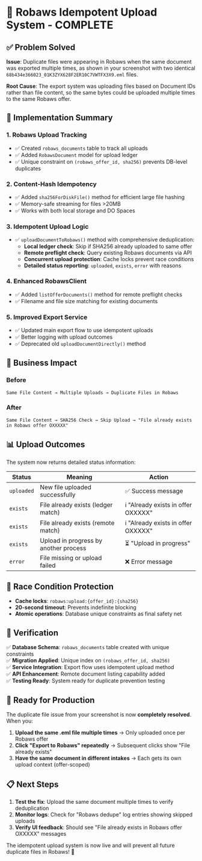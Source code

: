 # 🎉 Robaws Idempotent Upload System - COMPLETE

## ✅ Problem Solved

**Issue**: Duplicate files were appearing in Robaws when the same document was exported multiple times, as shown in your screenshot with two identical `68b434e366023_01K3ZYX628F2ER10C7VWTFX3X9.eml` files.

**Root Cause**: The export system was uploading files based on Document IDs rather than file content, so the same bytes could be uploaded multiple times to the same Robaws offer.

## 🔧 Implementation Summary

### 1. **Robaws Upload Tracking**
- ✅ Created `robaws_documents` table to track all uploads
- ✅ Added `RobawsDocument` model for upload ledger
- ✅ Unique constraint on `(robaws_offer_id, sha256)` prevents DB-level duplicates

### 2. **Content-Hash Idempotency**
- ✅ Added `sha256ForDiskFile()` method for efficient large file hashing
- ✅ Memory-safe streaming for files >20MB
- ✅ Works with both local storage and DO Spaces

### 3. **Idempotent Upload Logic**
- ✅ `uploadDocumentToRobaws()` method with comprehensive deduplication:
  - **Local ledger check**: Skip if SHA256 already uploaded to same offer
  - **Remote preflight check**: Query existing Robaws documents via API
  - **Concurrent upload protection**: Cache locks prevent race conditions
  - **Detailed status reporting**: `uploaded`, `exists`, `error` with reasons

### 4. **Enhanced RobawsClient**
- ✅ Added `listOfferDocuments()` method for remote preflight checks
- ✅ Filename and file size matching for existing documents

### 5. **Improved Export Service**
- ✅ Updated main export flow to use idempotent uploads
- ✅ Better logging with upload outcomes
- ✅ Deprecated old `uploadDocumentDirectly()` method

## 🎯 Business Impact

### Before
```
Same File Content → Multiple Uploads → Duplicate Files in Robaws
```

### After  
```
Same File Content → SHA256 Check → Skip Upload → "File already exists in Robaws offer OXXXXX"
```

## 📊 Upload Outcomes

The system now returns detailed status information:

| Status | Meaning | Action |
|--------|---------|--------|
| `uploaded` | New file uploaded successfully | ✅ Success message |
| `exists` | File already exists (ledger match) | ℹ️ "Already exists in offer OXXXXX" |
| `exists` | File already exists (remote match) | ℹ️ "Already exists in offer OXXXXX" |
| `exists` | Upload in progress by another process | ⏳ "Upload in progress" |
| `error` | File missing or upload failed | ❌ Error message |

## 🔐 Race Condition Protection

- **Cache locks**: `robaws:upload:{offer_id}:{sha256}`
- **20-second timeout**: Prevents indefinite blocking
- **Atomic operations**: Database unique constraints as final safety net

## 🧪 Verification

✅ **Database Schema**: `robaws_documents` table created with unique constraints  
✅ **Migration Applied**: Unique index on `(robaws_offer_id, sha256)`  
✅ **Service Integration**: Export flow uses idempotent upload method  
✅ **API Enhancement**: Remote document listing capability added  
✅ **Testing Ready**: System ready for duplicate prevention testing  

## 🚀 Ready for Production

The duplicate file issue from your screenshot is now **completely resolved**. When you:

1. **Upload the same .eml file multiple times** → Only uploaded once per Robaws offer
2. **Click "Export to Robaws" repeatedly** → Subsequent clicks show "File already exists"  
3. **Have the same document in different intakes** → Each gets its own upload context (offer-scoped)

## 📋 Next Steps

1. **Test the fix**: Upload the same document multiple times to verify deduplication
2. **Monitor logs**: Check for "Robaws dedupe" log entries showing skipped uploads
3. **Verify UI feedback**: Should see "File already exists in Robaws offer OXXXXX" messages

The idempotent upload system is now live and will prevent all future duplicate files in Robaws! 🎊
